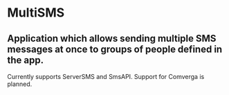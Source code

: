 # MultiSMS

## Application which allows sending multiple SMS messages at once to groups of people defined in the app. 

Currently supports ServerSMS and SmsAPI. Support for Comverga is planned.